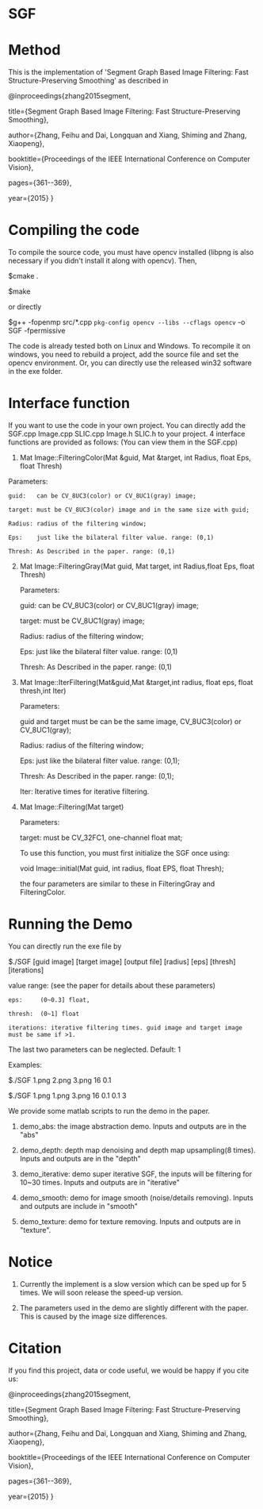 # SGF
Method 
=========
This is the implementation of 'Segment Graph Based Image Filtering: Fast Structure-Preserving Smoothing' as 
described in 

@inproceedings{zhang2015segment,

  title={Segment Graph Based Image Filtering: Fast Structure-Preserving Smoothing},
  
  author={Zhang, Feihu and Dai, Longquan and Xiang, Shiming and Zhang, Xiaopeng},
  
  booktitle={Proceedings of the IEEE International Conference on Computer Vision},
  
  pages={361--369},
  
  year={2015}
}

Compiling the code
==================
To compile the source code, you must have opencv installed (libpng is also necessary if you didn't install it along with opencv). Then,

$cmake .

$make

or directly 

$g++ -fopenmp src/*.cpp `pkg-config opencv --libs --cflags opencv` -o SGF -fpermissive

The code is already tested both on Linux and Windows. 
To recompile it on windows, you need to rebuild a project, add the source file and set the opencv environment.
Or, you can directly use the released win32 software in the exe folder.

Interface function
==================
If you want to use the code in your own project. You can directly add the SGF.cpp Image.cpp SLIC.cpp Image.h SLIC.h to your project.
4 interface functions are provided as follows: (You can view them in the SGF.cpp)

1) Mat Image::FilteringColor(Mat &guid, Mat &target, int Radius, float Eps, float Thresh)
	
  Parameters:
  
    guid:	can be CV_8UC3(color) or CV_8UC1(gray) image;
  
	target:	must be CV_8UC3(color) image and in the same size with guid;
  
	Radius:	radius of the filtering window;
  
	Eps:	just like the bilateral filter value. range: (0,1)
  
	Thresh:	As Described in the paper. range: (0,1)
  
2) Mat Image::FilteringGray(Mat guid, Mat target, int Radius,float Eps, float Thresh)

	Parameters:
  
    guid: can be CV_8UC3(color) or CV_8UC1(gray) image;
  
    target:	must be CV_8UC1(gray) image;
  
	Radius:	radius of the filtering window;
  
	Eps:	just like the bilateral filter value. range: (0,1)
  
	Thresh:	As Described in the paper. range: (0,1)
  
3) Mat Image::IterFiltering(Mat&guid,Mat &target,int radius, float eps, float thresh,int Iter)

	Parameters:
  
    guid and target must be	can be the same image, CV_8UC3(color) or CV_8UC1(gray);
  
	Radius:	radius of the filtering window;
  
	Eps:	just like the bilateral filter value. range: (0,1);
  
	Thresh:	As Described in the paper. range: (0,1);
  
	Iter:	Iterative times for iterative filtering.

4) Mat Image::Filtering(Mat target)

	Parameters:
  
	target:	must be CV_32FC1, one-channel float mat;
  
	To use this function, you must first initialize the SGF once using: 
  
	void Image::initial(Mat guid, int radius, float EPS, float Thresh);
  
	the four parameters are similar to these in FilteringGray and FilteringColor.

Running the Demo
================

You can directly run the exe file by 

$./SGF [guid image] [target image] [output file] [radius] [eps] [thresh] [iterations]

value range: (see the paper for details about these parameters)

	eps:	 (0~0.3] float,
  
	thresh:	 (0~1] float
  
	iterations: iterative filtering times. guid image and target image must be same if >1.
	
The last two parameters can be neglected. Default: 1

Examples:

$./SGF 1.png 2.png 3.png 16 0.1 

$./SGF 1.png 1.png 3.png 16 0.1 0.1 3

We provide some matlab scripts to run the demo in the paper.

1) demo_abs:	the image abstraction demo. Inputs and outputs are in the "abs"

2) demo_depth:	depth map denoising and depth map upsampling(8 times). Inputs and outputs are in the "depth"

3) demo_iterative: demo super iterative SGF, the inputs will be filtering for 10~30 times. Inputs and outputs are in "iterative"

4) demo_smooth:	demo for image smooth (noise/details removing). Inputs and outputs are include in "smooth"

5) demo_texture: demo for texture removing. Inputs and outputs are in "texture".

Notice
========
1) Currently the implement is a slow version which can be sped up for 5 times. We will soon release the speed-up version.

2) The parameters used in the demo are slightly different with the paper. This is caused by the image size differences.

Citation
========

If you find this project, data or code useful, we would be happy if you cite us:

@inproceedings{zhang2015segment,

  title={Segment Graph Based Image Filtering: Fast Structure-Preserving Smoothing},
  
  author={Zhang, Feihu and Dai, Longquan and Xiang, Shiming and Zhang, Xiaopeng},
  
  booktitle={Proceedings of the IEEE International Conference on Computer Vision},
  
  pages={361--369},
  
  year={2015}
}
